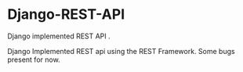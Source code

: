 # Django-REST-API
Django implemented REST API .


Django Implemented REST api using the REST Framework.
Some bugs present for now.